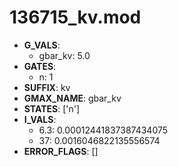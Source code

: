 # 136715_kv.mod

- **G_VALS**:
  - gbar_kv: 5.0
- **GATES**:
  - n: 1
- **SUFFIX**: kv
- **GMAX_NAME**: gbar_kv
- **STATES**: ['n']
- **I_VALS**:
  - 6.3: 0.00012441837387434075
  - 37: 0.0016046822135556574
- **ERROR_FLAGS**: []
